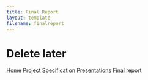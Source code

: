 ```yaml
---
title: Final Report
layout: template
filename: finalreport
--- 
```

# Delete later
[Home](index.md)
[Project Specification](projectspecification.md)
[Presentations](presentation.md)
[Final report](finalreport.md)
